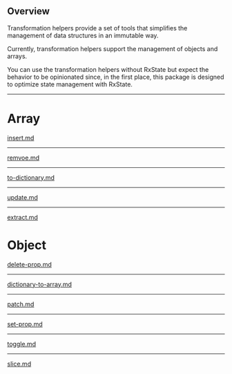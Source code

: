 ## Overview

Transformation helpers provide a set of tools that simplifies the management of data structures in an immutable way.

Currently, transformation helpers support the management of objects and arrays.

You can use the transformation helpers without RxState but expect the behavior to be opinionated since, in the first place, this package is designed to optimize state management with RxState.

---

# Array

[insert.md](https://raw.githubusercontent.com/rx-angular/rx-angular/main/libs/state/docs/api/transformation-helpers/array/insert.md ':include')

---

[remvoe.md](https://raw.githubusercontent.com/rx-angular/rx-angular/main/libs/state/docs/api/transformation-helpers/array/remove.md ':include')

---

[to-dictionary.md](https://raw.githubusercontent.com/rx-angular/rx-angular/main/libs/state/docs/api/transformation-helpers/array/to-dictionary.md ':include')

---

[update.md](https://raw.githubusercontent.com/rx-angular/rx-angular/main/libs/state/docs/api/transformation-helpers/array/update.md ':include')

---

[extract.md](https://raw.githubusercontent.com/rx-angular/rx-angular/main/libs/state/docs/api/transformation-helpers/array/extract.md ':include')

# Object

[delete-prop.md](https://raw.githubusercontent.com/rx-angular/rx-angular/main/libs/state/docs/api/transformation-helpers/object/delete-prop.md ':include')

---

[dictionary-to-array.md](https://raw.githubusercontent.com/rx-angular/rx-angular/main/libs/state/docs/api/transformation-helpers/object/dictionary-to-array.md ':include')

---

[patch.md](https://raw.githubusercontent.com/rx-angular/rx-angular/main/libs/state/docs/api/transformation-helpers/object/patch.md ':include')

---

[set-prop.md](https://raw.githubusercontent.com/rx-angular/rx-angular/main/libs/state/docs/api/transformation-helpers/object/set-prop.md ':include')

---

[toggle.md](https://raw.githubusercontent.com/rx-angular/rx-angular/main/libs/state/docs/api/transformation-helpers/object/toggle.md ':include')

---

[slice.md](https://raw.githubusercontent.com/rx-angular/rx-angular/main/libs/state/docs/api/transformation-helpers/object/slice.md ':include')
